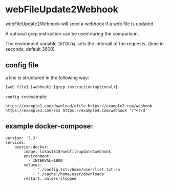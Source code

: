 # webFileUpdate2Webhook
webFileUpdate2Webhook will send a webhook if a web file is updated.  

A optional grep instruction can be used during the comparison.

The enviroment variable ```INTERVAL``` sets the intervall of the requests. (time in seconds, default 3600)

## config file
a line is structured in the following way:  
```
[web file] [webhook] [grep instruction(optional)]
```  

```config.txt```example:
  ```
  https://example1.com/download/afile https://example2.com/webhook
  https://example3.com/rss https://example4.com/webhook '/^<!/d'
  ```

## example docker-compose:
```
version: '3.3'
services:
    avorion-docker:
        image: lukas1818/webfileupdate2webhook
        environment:
          - INTERVAL=1800
        volumes:
            - './config.txt:/home/user/list.txt:ro'
            - './cache:/home/user/downloads'
        restart: unless-stopped
```
